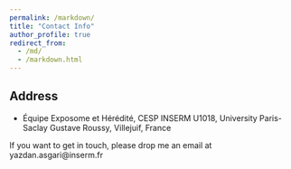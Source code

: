 ```yaml
---
permalink: /markdown/
title: "Contact Info"
author_profile: true
redirect_from:
  - /md/
  - /markdown.html
---
```


## Address
* Équipe Exposome et Hérédité, CESP
  INSERM U1018, University Paris-Saclay
  Gustave Roussy, Villejuif, France

<p>If you want to get in touch, please drop me an email at<!-- fhetydagzzzgjds --> yazdan.asgari@<!-- sdfjsdhfkjypcs -->inse<!-- asjoxp -->rm.fr</p>
